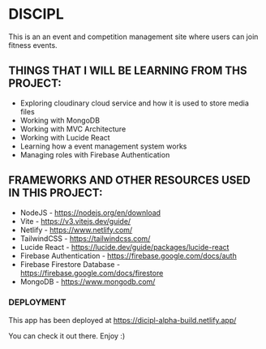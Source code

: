 # DISCIPL

This is an an event and competition management site where users can join fitness events.

## THINGS THAT I WILL BE LEARNING FROM THS PROJECT:

- Exploring cloudinary cloud service and how it is used to store media files
- Working with MongoDB
- Working with MVC Architecture
- Working with Lucide React
- Learning how a event management system works
- Managing roles with Firebase Authentication 

## FRAMEWORKS AND OTHER RESOURCES USED IN THIS PROJECT:

- NodeJS - https://nodejs.org/en/download  
- Vite - https://v3.vitejs.dev/guide/  
- Netlify - https://www.netlify.com/  
- TailwindCSS - https://tailwindcss.com/
- Lucide React - https://lucide.dev/guide/packages/lucide-react
- Firebase Authentication - https://firebase.google.com/docs/auth
- Firebase Firestore Database - https://firebase.google.com/docs/firestore
- MongoDB - https://www.mongodb.com/

### DEPLOYMENT

This app has been deployed at https://dicipl-alpha-build.netlify.app/

You can check it out there. Enjoy :)